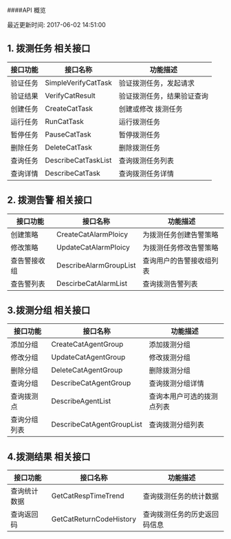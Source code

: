 ####API 概览

最近更新时间: 2017-06-02 14:51:00



## 1. 拨测任务 相关接口

| 接口功能 | 接口名称                | 功能描述          |
| ---- | ------------------- | ------------- |
| 验证任务 | SimpleVerifyCatTask | 验证拨测任务，发起请求   |
| 验证结果 | VerifyCatResult     | 验证拨测任务，结果验证查询 |
| 创建任务 | CreateCatTask       | 创建或修改 拨测任务    |
| 运行任务 | RunCatTask          | 运行拨测任务        |
| 暂停任务 | PauseCatTask        | 暂停拨测任务        |
| 删除任务 | DeleteCatTask       | 删除拨测任务        |
| 查询任务 | DescribeCatTaskList | 查询拨测任务列表      |
| 查询详情 | DescribeCatTask     | 查询拨测任务详情      |



## 2. 拨测告警 相关接口

| 接口功能   | 接口名称                   | 功能描述         |
| ------ | ---------------------- | ------------ |
| 创建策略   | CreateCatAlarmPloicy   | 为拨测任务创建告警策略  |
| 修改策略   | UpdateCatAlarmPloicy   | 为拨测任务修改告警策略  |
| 查告警接收组 | DescribeAlarmGroupList | 查询用户的告警接收组列表 |
| 查告警列表  | DescirbeCatAlarmList   | 查询拨测告警列表     |



## 3.拨测分组 相关接口

| 接口功能   | 接口名称                      | 功能描述          |
| ------ | ------------------------- | ------------- |
| 添加分组   | CreateCatAgentGroup       | 添加拨测分组        |
| 修改分组   | UpdateCatAgentGroup       | 修改拨测分组        |
| 删除分组   | DeleteCatAgentGroup       | 删除拨测分组        |
| 查询分组   | DescribeCatAgentGroup     | 查询拨测分组详情      |
| 查询拨测点  | DescribeAgentList         | 查询本用户可选的拨测点列表 |
| 查询分组列表 | DescribeCatAgentGroupList | 查询拨测分组列表      |



## 4.拨测结果 相关接口 

| 接口功能   | 接口名称                    | 功能描述           |
| ------ | ----------------------- | -------------- |
| 查询统计数据 | GetCatRespTimeTrend     | 查询拨测任务的统计数据    |
| 查询返回码  | GetCatReturnCodeHistory | 查询拨测任务的历史返回码信息 |





